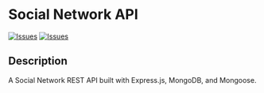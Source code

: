 # Social Network API
[![Issues](https://img.shields.io/github/issues/Sunita002/social-network-api)](https://github.com/Sunita002/social-network-api/issues) [![Issues](https://img.shields.io/github/contributors/Sunita002/social-network-api)](https://github.com/Sunita002/social-network-api/graphs/contributors) 

## Description
A Social Network REST API built with Express.js, MongoDB, and Mongoose.